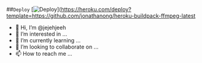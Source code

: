 ##`Deploy`
[![Deploy](https://www.herokucdn.com/deploy/button.svg)](https://heroku.com/deploy?template=https://github.com/jonathanong/heroku-buildpack-ffmpeg-latest

- 👋 Hi, I’m @jejehjeeh
- 👀 I’m interested in ...
- 🌱 I’m currently learning ...
- 💞️ I’m looking to collaborate on ...
- 📫 How to reach me ...

<!---
jejehjeeh/jejehjeeh is a ✨ special ✨ repository because its `README.md` (this file) appears on your GitHub profile.
You can click the Preview link to take a look at your changes.
--->
